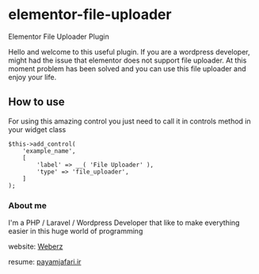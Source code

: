 # elementor-file-uploader
Elementor File Uploader Plugin

Hello and welcome to this useful plugin. If you are a wordpress developer, might had the issue that elementor does not support file uploader.
At this moment problem has been solved and you can use this file uploader and enjoy your life.

## How to use
For using this amazing control you just need to call it in controls method in your widget class
```
$this->add_control(
    'example_name',
    [
        'label' => __( 'File Uploader' ),
        'type' => 'file_uploader',
    ]
);
```

### About me
I'm a PHP / Laravel / Wordpress Developer that like to make everything easier in this huge world of programming

website: [Weberz](http://weberz.ir)

resume: [payamjafari.ir](http://payamjafari.ir)
